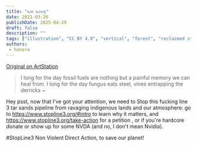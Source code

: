 ```yaml
---
title: "ኣብ ዕረፍቲ"
date: 2021-03-26
publishDate: 2025-04-29
draft: false
description: ""
tags: ["illustration", "CC BY 4.0", "vertical", "forest", "reclaimed structure"]
authors:
 - honora
---
```


[Original on ArtStation](https://efflam.artstation.com/projects/aYJ9BX)

> I long for the day fossil fuels are nothing but a painful memory we can heal from.
> I long for the day fungus eats steel, vines entrapping the derricks ~

Hey psst, now that I've got your attention, we need to Stop this fucking line 3 tar sands pipeline from ravaging indigenous lands and our atmosphere: go to https://www.stopline3.org/#intro to learn why it matters, and https://www.stopline3.org/take-action for a petition , or if you're hardcore donate or show up for some NVDA (and no, I don't mean Nvidia).

#StopLine3 Non Violent Direct Action, to save our planet!